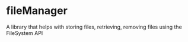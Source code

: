 fileManager
===========

A library that helps with storing files, retrieving, removing files using the FileSystem API
